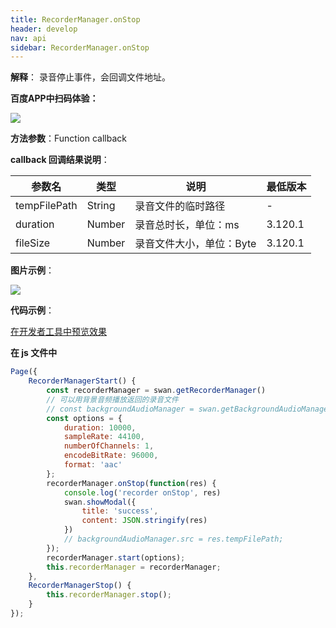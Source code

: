 ```yaml
---
title: RecorderManager.onStop
header: develop
nav: api
sidebar: RecorderManager.onStop
---
```



**解释**： 录音停止事件，会回调文件地址。

**百度APP中扫码体验：**

<img src="https://b.bdstatic.com/miniapp/assets/images/doc_demo/fragment_RecorderManagerOnStop.png"  class="demo-qrcode-image" /> 


**方法参数**：Function callback

**callback 回调结果说明**：

|参数名| 类型 | 说明 |最低版本|
|---- | ---- | ---- | ---- |
|tempFilePath |String | 录音文件的临时路径 |-|
|duration |Number | 录音总时长，单位：ms |3.120.1|
|fileSize |Number | 录音文件大小，单位：Byte |3.120.1|


**图片示例**：

<div class="m-doc-custom-examples">
    <div class="m-doc-custom-examples-correct">
        <img src="https://b.bdstatic.com/miniapp/images/RecorderManagerStart.gif">
    </div>
    <div class="m-doc-custom-examples-correct">
        <img src=" ">
    </div>
    <div class="m-doc-custom-examples-correct">
        <img src=" ">
    </div>     
</div>

**代码示例**：

<a href="swanide://fragment/a495c8fcde49fe7cdb108088854cb7011573652992453" title="在开发者工具中预览效果" target="_self">在开发者工具中预览效果</a>

**在 js 文件中**

```javascript
Page({
    RecorderManagerStart() {
        const recorderManager = swan.getRecorderManager()
        // 可以用背景音频播放返回的录音文件
        // const backgroundAudioManager = swan.getBackgroundAudioManager()
        const options = {
            duration: 10000,
            sampleRate: 44100,
            numberOfChannels: 1,
            encodeBitRate: 96000,
            format: 'aac'
        };
        recorderManager.onStop(function(res) {
            console.log('recorder onStop', res)
            swan.showModal({
                title: 'success',
                content: JSON.stringify(res)
            })
            // backgroundAudioManager.src = res.tempFilePath;
        });
        recorderManager.start(options);
        this.recorderManager = recorderManager;
    },
    RecorderManagerStop() {
        this.recorderManager.stop();
    }
});
```


